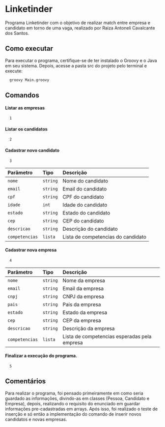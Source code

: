 
# Linketinder

Programa Linketinder com o objetivo de realizar match entre empresa e candidato em torno de uma vaga, realizado por Raiza Antoneli Cavalcante dos Santos.

## Como executar

Para executar o programa, certifique-se de ter instalado o Groovy e o Java em seu sistema. Depois, acesse a pasta src do projeto pelo terminal e execute:

```bash
  groovy Main.groovy
```

## Comandos

#### Listar as empresas

```http
  1
```

#### Listar os candidatos

```http
  2
```

#### Cadastrar novo candidato

```http
  3
```

| Parâmetro   | Tipo       | Descrição                           |
| :---------- | :--------- | :---------------------------------- |
| `nome` | `string` | Nome do candidato|
| `email` | `string` | Email do candidato |
| `cpf` | `string` | CPF do candidato |
| `idade` | `int` | Idade do candidato |
| `estado` | `string` | Estado do candidato |
| `cep` | `string` | CEP do candidato |
| `descricao` | `string` | Descrição do candidato |
| `competencias` | `lista` | Lista de competencias do candidato |


#### Cadastrar nova empresa

```http
  4
```
| Parâmetro   | Tipo       | Descrição                           |
| :---------- | :--------- | :---------------------------------- |
| `nome` | `string` | Nome da empresa|
| `email` | `string` | Email da empresa |
| `cnpj` | `string` | CNPJ da empresa |
| `pais` | `string` | Pais da empresa |
| `estado` | `string` | Estado da empresa |
| `cep` | `string` | CEP da empresa |
| `descricao` | `string` | Descrição da empresa |
| `competencias` | `lista` | Lista de competencias esperadas pela empresa |

#### Finalizar a execução do programa.

```http
  5
```

## Comentários

Para realizar o programa, foi pensado primeiramente em como seria guardado as informações, divindo-as em classes (Pessoa, Candidato e Empresa), depois, realizando o requisito do enunciado em guardar informações pre-cadastradas em arrays. Após isso, foi realizado o teste de inserção e só então a implementação do comando de inserir novos candidatos e novas empresas.
